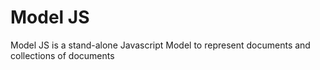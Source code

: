 # Model JS

Model JS is a stand-alone Javascript Model to represent documents and collections of documents